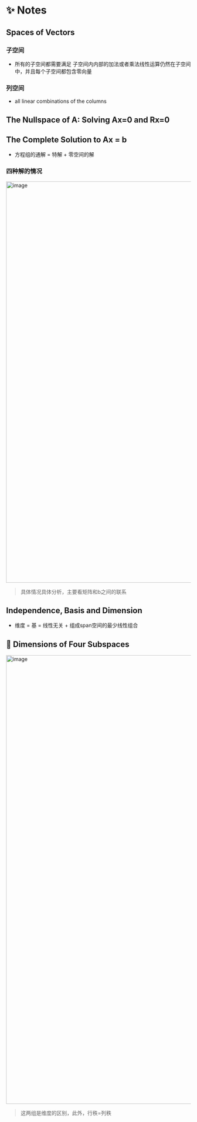 # :sparkles: Notes

## Spaces of Vectors

### 子空间

- 所有的子空间都需要满足 子空间内内部的加法或者乘法线性运算仍然在子空间中，并且每个子空间都包含零向量

### 列空间

- all linear combinations of the columns


## The Nullspace of A: Solving Ax=0 and Rx=0 

## The Complete Solution to Ax  =  b

- 方程组的通解 = 特解 + 零空间的解

### 四种解的情况

<img width="1092" alt="image" src="https://github.com/wscstrive/MATH/assets/101634608/21d9b8b6-be26-41d8-ace9-e04fee16f04a">

> 具体情况具体分析，主要看矩阵和b之间的联系

## Independence, Basis and Dimension

- 维度 = 基 = 线性无关 + 组成span空间的最少线性组合

## :star2: Dimensions of Four Subspaces

<img width="1221" alt="image" src="https://github.com/wscstrive/MATH/assets/101634608/771fe3c1-6624-48e8-9e20-e1a8ec1f210b">

> 这两组是维度的区别，此外，行秩=列秩

